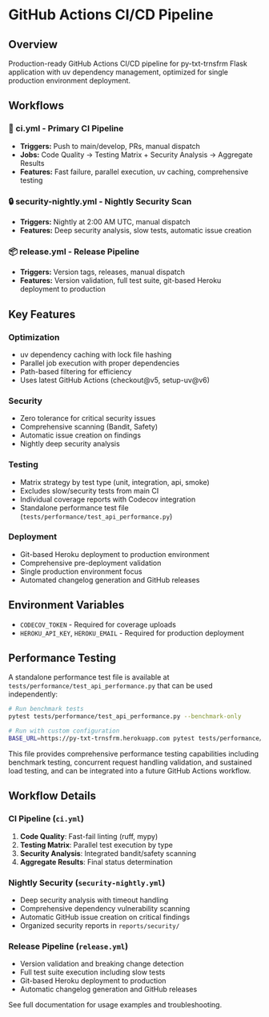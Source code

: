 # GitHub Actions CI/CD Pipeline

## Overview
Production-ready GitHub Actions CI/CD pipeline for py-txt-trnsfrm Flask application with uv dependency management, optimized for single production environment deployment.

## Workflows

### 🚀 ci.yml - Primary CI Pipeline
- **Triggers:** Push to main/develop, PRs, manual dispatch
- **Jobs:** Code Quality → Testing Matrix + Security Analysis → Aggregate Results
- **Features:** Fast failure, parallel execution, uv caching, comprehensive testing

### 🔒 security-nightly.yml - Nightly Security Scan
- **Triggers:** Nightly at 2:00 AM UTC, manual dispatch
- **Features:** Deep security analysis, slow tests, automatic issue creation

### 📦 release.yml - Release Pipeline
- **Triggers:** Version tags, releases, manual dispatch
- **Features:** Version validation, full test suite, git-based Heroku deployment to production

## Key Features

### Optimization
- uv dependency caching with lock file hashing
- Parallel job execution with proper dependencies
- Path-based filtering for efficiency
- Uses latest GitHub Actions (checkout@v5, setup-uv@v6)

### Security
- Zero tolerance for critical security issues
- Comprehensive scanning (Bandit, Safety)
- Automatic issue creation on findings
- Nightly deep security analysis

### Testing
- Matrix strategy by test type (unit, integration, api, smoke)
- Excludes slow/security tests from main CI
- Individual coverage reports with Codecov integration
- Standalone performance test file (`tests/performance/test_api_performance.py`)

### Deployment
- Git-based Heroku deployment to production environment
- Comprehensive pre-deployment validation
- Single production environment focus
- Automated changelog generation and GitHub releases

## Environment Variables
- `CODECOV_TOKEN` - Required for coverage uploads
- `HEROKU_API_KEY`, `HEROKU_EMAIL` - Required for production deployment

## Performance Testing
A standalone performance test file is available at `tests/performance/test_api_performance.py` that can be used independently:

```bash
# Run benchmark tests
pytest tests/performance/test_api_performance.py --benchmark-only

# Run with custom configuration
BASE_URL=https://py-txt-trnsfrm.herokuapp.com pytest tests/performance/test_api_performance.py
```

This file provides comprehensive performance testing capabilities including benchmark testing, concurrent request handling validation, and sustained load testing, and can be integrated into a future GitHub Actions workflow.

## Workflow Details

### CI Pipeline (`ci.yml`)
1. **Code Quality**: Fast-fail linting (ruff, mypy)
2. **Testing Matrix**: Parallel test execution by type
3. **Security Analysis**: Integrated bandit/safety scanning
4. **Aggregate Results**: Final status determination

### Nightly Security (`security-nightly.yml`)
- Deep security analysis with timeout handling
- Comprehensive dependency vulnerability scanning
- Automatic GitHub issue creation on critical findings
- Organized security reports in `reports/security/`

### Release Pipeline (`release.yml`)
- Version validation and breaking change detection
- Full test suite execution including slow tests
- Git-based Heroku deployment to production
- Automatic changelog generation and GitHub releases

See full documentation for usage examples and troubleshooting.
